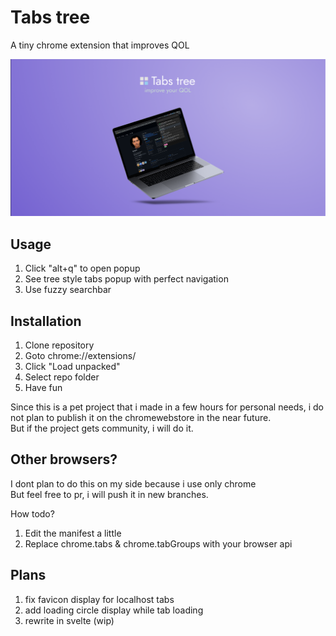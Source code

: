 # Tabs tree

A tiny chrome extension that improves QOL

![preview](preview.png)

## Usage

1. Click "alt+q" to open popup
2. See tree style tabs popup with perfect navigation
3. Use fuzzy searchbar

## Installation

1. Clone repository
2. Goto chrome://extensions/
3. Click "Load unpacked"
4. Select repo folder
5. Have fun

Since this is a pet project that i made in a few hours for personal needs, i do not plan to publish it on the chromewebstore in the near future.  
But if the project gets community, i will do it.

## Other browsers?

I dont plan to do this on my side because i use only chrome  
But feel free to pr, i will push it in new branches.  

How todo?

1. Edit the manifest a little
2. Replace chrome.tabs & chrome.tabGroups with your browser api

## Plans

1. fix favicon display for localhost tabs
2. add loading circle display while tab loading
3. rewrite in svelte (wip)
